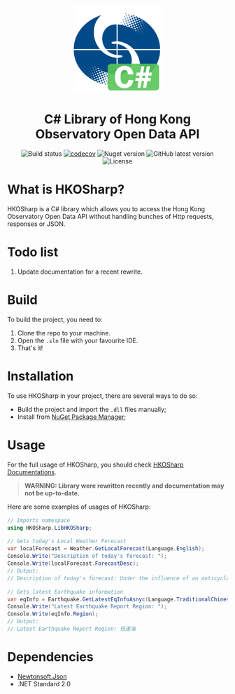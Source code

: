 <p align="center">
<img src="ReadmeImages/HKOSharp_Logo.png" height=200/><br>
<h1 align="center">
C# Library of Hong Kong Observatory Open Data API</h1>
</p>

<p align="center"><img src="https://circleci.com/gh/ShingZhanho/HKOSharp.svg?style=shield" alt="Build status">
<a href="https://codecov.io/gh/ShingZhanho/HKOSharp"><img src="https://codecov.io/gh/ShingZhanho/HKOSharp/branch/master/graph/badge.svg" alt="codecov"></a>
<img src="https://img.shields.io/nuget/v/HKOSharp?color=blue&amp;label=nuget" alt="Nuget version">
<img src="https://img.shields.io/github/v/release/ShingZhanho/HKOSharp?include_prereleases&amp;label=latest%20release" alt="GitHub latest version">
<img src="https://img.shields.io/github/license/ShingZhanho/HKOSharp" alt="License"></p>


# What is HKOSharp?

HKOSharp is a C# library which allows you to access the Hong Kong Observatory Open Data API without handling bunches of Http requests, responses or JSON.

# Todo list

1. Update documentation for a recent rewrite.

# Build

To build the project, you need to:

1. Clone the repo to your machine.
2. Open the `.sln` file with your favourite IDE.
3. That's it!

# Installation

To use HKOSharp in your project, there are several ways to do so:

* Build the project and import the `.dll` files manually;
* Install from [NuGet Package Manager](https://www.nuget.org/packages/HKOSharp/);

# Usage

For the full usage of HKOSharp, you should check [HKOSharp Documentations](https://hkosharp.shingzh.eu.org).
> **WARNING: Library were rewritten recently and documentation may not be up-to-date.**

Here are some examples of usages of HKOSharp:

```c#
// Imports namespace
using HKOSharp.LibHKOSharp;
```

```c#
// Gets today's Local Weather Forecast
var localForecast = Weather.GetLocalForecast(Language.English);
Console.Write("Description of today's forecast: ");
Console.Write(localForecast.ForecastDesc);
// Output:
// Description of today's forecast: Under the influence of an anticyclone aloft, the weather is ...
```

```c#
// Gets latest Earthquake information
var eqInfo = Earthquake.GetLatestEqInfoAsnyc(Language.TraditionalChinese);
Console.Write("Latest Earthquake Report Region: ");
Console.Write(eqInfo.Region);
// Output:
// Latest Earthquake Report Region: 班達海
```

# Dependencies

* [Newtonsoft.Json](https://github.com/JamesNK/Newtonsoft.Json)
* .NET Standard 2.0

